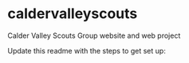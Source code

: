 # caldervalleyscouts
Calder Valley Scouts Group website and web project

Update this readme with the steps to get set up:
